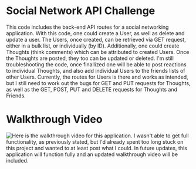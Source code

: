 # Social Network API Challenge

This code includes the back-end API routes for a social networking application. With this code, one could create a User, as well as delete and update a user. The Users, once created, can be retrieved via GET request, either in a bulk list, or individually (by ID). Additionally, one could create Thoughts (think comments) which can be attributed to created Users. Once the Thoughts are posted, they too can be updated or deleted. I'm still troubleshooting the code, once finallized one will be able to post reactions to individual Thoughts, and also add individual Users to the friends lists of other Users.
Currently, the routes for Users is there and works as intended, but I still need to work out the bugs for GET and PUT requests for Thoughts, as well as the GET, POST, PUT and DELETE requests for Thoughts and Friends.

# Walkthrough Video

![Here](https://watch.screencastify.com/v/u2pP33mvcdxPa6hNfOix) is the walkthrough video for this application. I wasn't able to get full functionality, as previously stated, but I'd already spent too long stuck on this project and wanted to at least post what I could. In future updates, this application will function fully and an updated walkthrough video will be included.